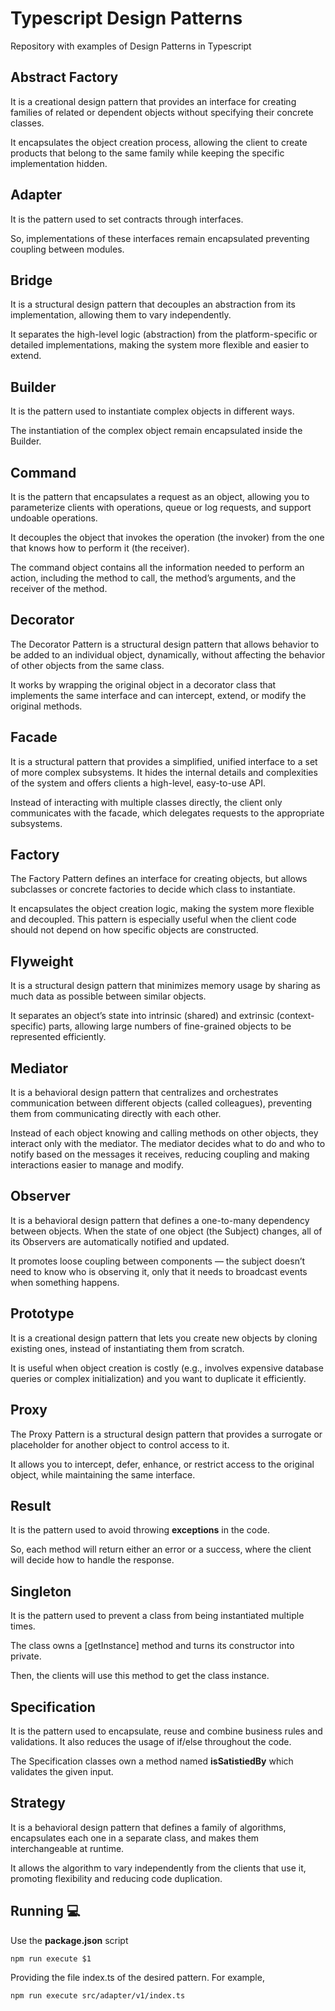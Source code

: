 # Typescript Design Patterns
Repository with examples of Design Patterns in Typescript

## Abstract Factory
It is a creational design pattern that provides an interface for creating families of related or dependent objects without specifying their concrete classes.

It encapsulates the object creation process, allowing the client to create products that belong to the same family while keeping the specific implementation hidden.

## Adapter
It is the pattern used to set contracts through interfaces.

So, implementations of these interfaces remain encapsulated preventing coupling between modules.

## Bridge
It is a structural design pattern that decouples an abstraction from its implementation, allowing them to vary independently.

It separates the high-level logic (abstraction) from the platform-specific or detailed implementations, making the system more flexible and easier to extend.

## Builder
It is the pattern used to instantiate complex objects in different ways.

The instantiation of the complex object remain encapsulated inside the Builder.

## Command
It is the pattern that encapsulates a request as an object, allowing you to parameterize clients with operations, queue or log requests, and support undoable operations.

It decouples the object that invokes the operation (the invoker) from the one that knows how to perform it (the receiver).

The command object contains all the information needed to perform an action, including the method to call, the method’s arguments, and the receiver of the method.

## Decorator
The Decorator Pattern is a structural design pattern that allows behavior to be added to an individual object, dynamically, without affecting the behavior of other objects from the same class.

It works by wrapping the original object in a decorator class that implements the same interface and can intercept, extend, or modify the original methods.

## Facade
It is a structural pattern that provides a simplified, unified interface to a set of more complex subsystems.
It hides the internal details and complexities of the system and offers clients a high-level, easy-to-use API.

Instead of interacting with multiple classes directly, the client only communicates with the facade, which delegates requests to the appropriate subsystems.

## Factory
The Factory Pattern defines an interface for creating objects, but allows subclasses or concrete factories to decide which class to instantiate.

It encapsulates the object creation logic, making the system more flexible and decoupled. This pattern is especially useful when the client code should not depend on how specific objects are constructed.

## Flyweight
It is a structural design pattern that minimizes memory usage by sharing as much data as possible between similar objects.

It separates an object’s state into intrinsic (shared) and extrinsic (context-specific) parts, allowing large numbers of fine-grained objects to be represented efficiently.

## Mediator
It is a behavioral design pattern that centralizes and orchestrates communication between different objects (called colleagues), preventing them from communicating directly with each other.

Instead of each object knowing and calling methods on other objects, they interact only with the mediator.
The mediator decides what to do and who to notify based on the messages it receives, reducing coupling and making interactions easier to manage and modify.

## Observer
It is a behavioral design pattern that defines a one-to-many dependency between objects. When the state of one object (the Subject) changes, all of its Observers are automatically notified and updated.

It promotes loose coupling between components — the subject doesn’t need to know who is observing it, only that it needs to broadcast events when something happens.

## Prototype
It is a creational design pattern that lets you create new objects by cloning existing ones, instead of instantiating them from scratch.

It is useful when object creation is costly (e.g., involves expensive database queries or complex initialization) and you want to duplicate it efficiently.

## Proxy
The Proxy Pattern is a structural design pattern that provides a surrogate or placeholder for another object to control access to it.

It allows you to intercept, defer, enhance, or restrict access to the original object, while maintaining the same interface.

## Result
It is the pattern used to avoid throwing **exceptions** in the code.

So, each method will return either an error or a success, where the client will decide how to handle the response.

## Singleton
It is the pattern used to prevent a class from being instantiated multiple times.

The class owns a [getInstance] method and turns its constructor into private.

Then, the clients will use this method to get the class instance.

## Specification
It is the pattern used to encapsulate, reuse and combine business rules and validations. It also reduces the usage of if/else throughout the code.

The Specification classes own a method named **isSatistiedBy** which validates the given input.

## Strategy
It is a behavioral design pattern that defines a family of algorithms, encapsulates each one in a separate class, and makes them interchangeable at runtime.

It allows the algorithm to vary independently from the clients that use it, promoting flexibility and reducing code duplication.

## Running :computer:
Use the **package.json** script

``` shell
npm run execute $1
```

Providing the file index.ts of the desired pattern. For example,

``` shell
npm run execute src/adapter/v1/index.ts
```
